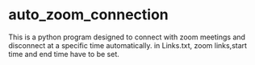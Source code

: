 # auto_zoom_connection
This is a python program designed to connect with zoom meetings and disconnect at a specific time automatically.
in Links.txt, zoom links,start time and end time have to be set.
